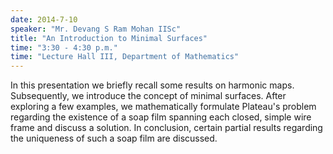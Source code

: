 ```yaml
---
date: 2014-7-10
speaker: "Mr. Devang S Ram Mohan IISc"
title: "An Introduction to Minimal Surfaces"
time: "3:30 - 4:30 p.m." 
time: "Lecture Hall III, Department of Mathematics"
---
```

In this presentation we briefly recall some results on harmonic maps.
Subsequently, we introduce the concept of minimal surfaces. After
exploring a few examples, we mathematically formulate Plateau's problem
regarding the existence of a soap film spanning each closed, simple wire
frame and discuss a solution. In conclusion, certain partial results
regarding the uniqueness of such a soap film are discussed.
